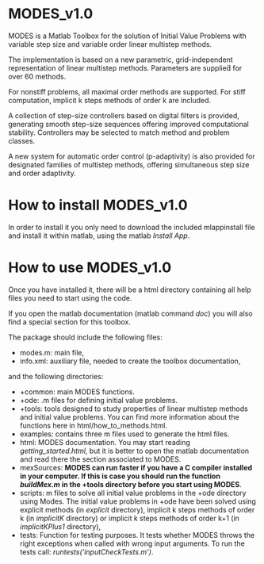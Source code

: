 # MODES_v1.0
MODES is a Matlab Toolbox for the solution of Initial Value Problems with variable step size and variable order linear multistep methods.

The implementation is based on a new parametric, grid-independent representation of linear multistep methods. Parameters are supplied̈ for over 60 methods. 

For nonstiff problems, all maximal order methods are supported. For stiff computation, implicit k steps methods of order k are included.

A collection of step-size controllers based on digital filters is provided, generating smooth step-size sequences offering improved computational stability. Controllers may be selected to match method and problem classes. 

A new system for automatic order control (p-adaptivity) is also provided for designated families of multistep methods, offering simultaneous step size and order adaptivity.

# How to install MODES_v1.0
In order to install it you only need to download the included mlappinstall file and install it within matlab, using  the matlab _Install App_.

# How to use MODES_v1.0
Once you have installed it, there will be a html directory containing all help files you need to start using the code. 

If you open the matlab documentation (matlab command _doc_) you will also find a special section for this toolbox.

The package should include the following files:
* modes.m: main file,
* info.xml: auxiliary file, needed to create the toolbox documentation,

and the following directories:
* +common: main MODES functions. 
* +ode: .m files for defining initial value problems.
* +tools: tools designed to study properties of linear multistep methods and initial value problems. You can find more information about the functions here in html/how_to_methods.html.
* examples: contains three m files used to generate the html files.
* html: MODES documentation. You may start reading _getting_started.html_, but it is better to open the matlab documentation and read there the section associated to MODES.
* mexSources: **MODES can run faster if you have a C compiler installed in your computer. If this is case you should run the function _buildMex.m_ in the +tools directory before you start using MODES**.
* scripts: m files to solve all initial value problems in the +ode directory using Modes. The initial value problems in +ode have been solved using explicit methods (in _explicit_ directory), implicit k steps methods of order k (in _implicitK_ directory) or implicit k steps methods of order k+1 (in _implicitKPlus1_ directory),
* tests: Function for testing purposes. It tests whether MODES throws the right exceptions when called with wrong input arguments. To run the tests call: _runtests('inputCheckTests.m')_.
